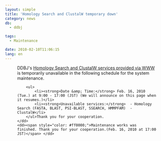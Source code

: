 ```yaml
---
layout: simple
title: 'Homology Search and ClustalW temporary down'
category: news
db:
  - ddbj

tags:
  - Maintenance

date: 2010-02-10T11:06:15
lang: en
---
```


<dl>
    <dd>DDBJ's <a href="/services-e.html" target="_blank">Homology Search and ClustalW services provided via WWW</a> is temporarily unavailable in the following schedule for the system maintenance.

        <ul>
            <li><strong>Date &amp; Time:</strong> Feb. 16, 2010 (Tue.) at 9:00 - 17:00 (JST) (We will announce on this page when it resumes.)</li>
            <li><strong>Unavailable services:</strong>  - Homology Search (FASTA, BLAST, PSI-BLAST, SSEARCH, HMMPFAM)  - ClustalW</li>
        </ul>Thank you for your cooperation.
    </dd>
    <dd><span style="color: #ff0000;">Maintenance works was finished. Thank you for your cooperation.(Feb. 16, 2010 at 17:00 JST)</span> </dd>
</dl>
